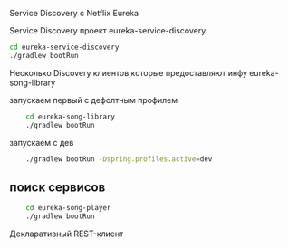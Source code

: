 Service Discovery с Netflix Eureka


Service Discovery
проект 
eureka-service-discovery

```bash
cd eureka-service-discovery
./gradlew bootRun

```


Несколько Discovery клиентов которые предоставляют инфу 
eureka-song-library

запускаем первый с дефолтным профилем 
```bash
	cd eureka-song-library
	./gradlew bootRun
```
запускаем с дев 

```bash
	./gradlew bootRun -Dspring.profiles.active=dev  
```

## поиск сервисов
```bash 
	cd eureka-song-player
	./gradlew bootRun   
```

Декларативный REST-клиент
